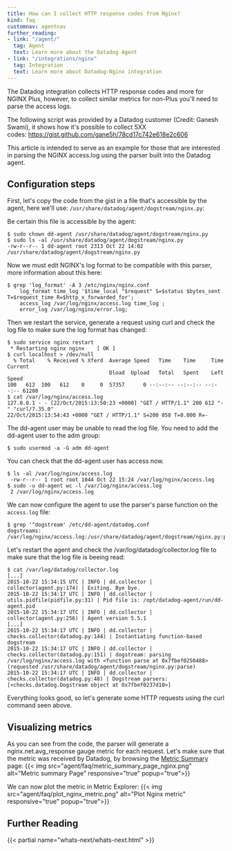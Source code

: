 ```yaml
---
title: How can I collect HTTP response codes from Nginx?
kind: faq
customnav: agentnav
further_reading:
- link: "/agent/"
  tag: Agent
  text: Learn more about the Datadog Agent
- link: "/integrations/nginx"
  tag: Integration
  text: Learn more about Datadog-Nginx integration
---
```

The Datadog integration collects HTTP response codes and more for NGINX Plus, however, to collect similar metrics for non-Plus you'll need to parse the access logs.

The following script was provided by a Datadog customer (Credit: Ganesh Swami), it shows how it's possible to collect 5XX codes: https://gist.github.com/gane5h/78cd17c742e618e2c606

This article is intended to serve as an example for those that are interested in parsing the NGINX access.log using the parser built into the Datadog agent.


## Configuration steps

First, let's copy the code from the gist in a file that's accessible by the agent, here we'll use: `/usr/share/datadog/agent/dogstream/nginx.py`:

Be certain this file is accessible by the agent:
```
$ sudo chown dd-agent /usr/share/datadog/agent/dogstream/nginx.py
$ sudo ls -al /usr/share/datadog/agent/dogstream/nginx.py
-rw-r--r-- 1 dd-agent root 2313 Oct 22 14:02 /usr/share/datadog/agent/dogstream/nginx.py
```

Now we must edit NGINX's log format to be compatible with this parser, more information about this here:
```
$ grep 'log_format' -A 3 /etc/nginx/nginx.conf
    log_format time_log '$time_local "$request" S=$status $bytes_sent T=$request_time R=$http_x_forwarded_for';
    access_log /var/log/nginx/access.log time_log ;
    error_log /var/log/nginx/error.log;
```
Then we restart the service, generate a request using curl and check the log file to make sure the log format has changed:
```
$ sudo service nginx restart
 * Restarting nginx nginx    [ OK ]
$ curl localhost > /dev/null
  % Total    % Received % Xferd  Average Speed   Time    Time     Time  Current
                                 Dload  Upload   Total   Spent    Left  Speed
100   612  100   612    0     0  57357      0 --:--:-- --:--:-- --:--:-- 61200
$ cat /var/log/nginx/access.log
127.0.0.1 - - [22/Oct/2015:13:50:23 +0000] "GET / HTTP/1.1" 200 612 "-" "curl/7.35.0"
22/Oct/2015:13:54:43 +0000 "GET / HTTP/1.1" S=200 858 T=0.000 R=-
```

The dd-agent user may be unable to read the log file. You need to add the dd-agent user to the adm group:
```
$ sudo usermod -a -G adm dd-agent
```
You can check that the dd-agent user has access now.
```
$ ls -al /var/log/nginx/access.log
 -rw-r--r-- 1 root root 1044 Oct 22 15:24 /var/log/nginx/access.log
$ sudo -u dd-agent wc -l /var/log/nginx/access.log
 2 /var/log/nginx/access.log
```
We can now configure the agent to use the parser's parse function on the `access.log` file:

```
$ grep '^dogstream' /etc/dd-agent/datadog.conf
dogstreams: /var/log/nginx/access.log:/usr/share/datadog/agent/dogstream/nginx.py:parse
```

Let's restart the agent and check the /var/log/datadog/collector.log file to make sure that the log file is beeing read:
```
$ cat /var/log/datadog/collector.log
[...]
2015-10-22 15:34:15 UTC | INFO | dd.collector | collector(agent.py:174) | Exiting. Bye bye.
2015-10-22 15:34:17 UTC | INFO | dd.collector | utils.pidfile(pidfile.py:31) | Pid file is: /opt/datadog-agent/run/dd-agent.pid
2015-10-22 15:34:17 UTC | INFO | dd.collector | collector(agent.py:256) | Agent version 5.5.1
[...]
2015-10-22 15:34:17 UTC | INFO | dd.collector | checks.collector(datadog.py:144) | Instantiating function-based dogstream
2015-10-22 15:34:17 UTC | INFO | dd.collector | checks.collector(datadog.py:151) | dogstream: parsing /var/log/nginx/access.log with <function parse at 0x7fbef0250488> (requested /usr/share/datadog/agent/dogstream/nginx.py:parse)
2015-10-22 15:34:17 UTC | INFO | dd.collector | checks.collector(datadog.py:48) | Dogstream parsers: [<checks.datadog.Dogstream object at 0x7fbef0237d10>]
```
Everything looks good, so let's generate some HTTP requests using the curl command seen above.

## Visualizing metrics

As you can see from the code, the parser will generate a nginx.net.avg_response gauge metric for each request. Let's make sure that the metric was received by Datadog, by browsing the [Metric Summary](https://app.datadoghq.com/metric/summary) page:
{{< img src="agent/faq/metric_summary_page_nginx.png" alt="Metric summary Page" responsive="true" popup="true">}}

We can now plot the metric in Metric Explorer:
{{< img src="agent/faq/plot_nginx_metric.png" alt="Plot Nginx metric" responsive="true" popup="true">}}

## Further Reading

{{< partial name="whats-next/whats-next.html" >}}